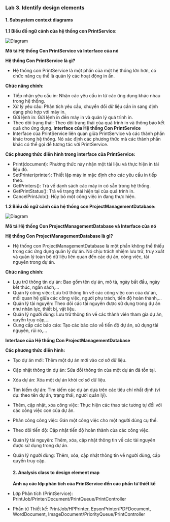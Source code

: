 ### Lab 3. Identify design elements
#### 1. Subsystem context diagrams
 **1.1 Biểu đồ ngữ cảnh của hệ thống con PrintService:**

  ![Diagram](https://www.planttext.com/api/plantuml/png/R91D2eCm48NtESKiMsWl82A2tRWBv0IffX0m6PcCfJbR5prIhz34gb3gQdxUl6-6UJzVTM1DFBb1Z2dQpexQCqYodXlqJ3WCXa07aCtFH3kFA4DtsvcijrBz8rGCRDniLr2M4APh-BP6maU4gXB6i-K85-mcb_Ardks6Mdz3SfejUY5a0-SgBogIFSdGhwRKozAc7FJAApRo2HWNQh63FuhCI93jagNUkQGslayl-m000F__0m00)

  **Mô tả Hệ thống Con PrintService và Interface của nó**
  
**Hệ thống Con PrintService là gì?**
- Hệ thống con PrintService là một phần của một hệ thống lớn hơn, có chức năng cụ thể là quản lý các hoạt động in ấn. 

**Chức năng chính:**

- Tiếp nhận yêu cầu in: Nhận các yêu cầu in từ các ứng dụng khác nhau trong hệ thống.
- Xử lý yêu cầu: Phân tích yêu cầu, chuyển đổi dữ liệu cần in sang định dạng phù hợp với máy in.
- Gửi lệnh in: Gửi lệnh in đến máy in và quản lý quá trình in.
- Theo dõi trạng thái: Theo dõi trạng thái của quá trình in và thông báo kết quả cho ứng dụng.
**Interface của Hệ thống Con PrintService**
- Interface của PrintService liên quan giữa PrintService và các thành phần khác trong hệ thống. Nó xác định các phương thức mà các thành phần khác có thể gọi để tương tác với PrintService.

**Các phương thức điển hình trong interface của PrintService:**

- Print(document): Phương thức này nhận một tài liệu và thực hiện in tài liệu đó.
- SetPrinter(printer): Thiết lập máy in mặc định cho các yêu cầu in tiếp theo.
- GetPrinters(): Trả về danh sách các máy in có sẵn trong hệ thống.
- GetPrintStatus(): Trả về trạng thái hiện tại của quá trình in.
- CancelPrintJob(): Hủy bỏ một công việc in đang thực hiện.
  

**1.2 Biểu đồ ngữ cảnh của hệ thống con ProjectManagementDatabase:**

   ![Diagram](https://www.planttext.com/api/plantuml/png/Z951QiD034NtSmej6sWkO8m999j03LwaPAqu8ftMdZ4ZXTPdwo97oXKgEHwQKYXTZRxqz2Knry_BYWMJdFlE3VhwrWyO19eKNwcL6WEUgASWwnWanQwZ1CZGrEiV-FONlq710p8PlMtgpT_kzxJ2K9R0vmEFBDJ3aEB725Nb5FGovkuiTyXlENvcIZckVKSiCP0p0fRBwZi51Hnfe71aYC4vFGUqR7iMq2P28PjgK-3Tomk8Eh2pkd5tsBpBNY6RmWyuPugyvkEjkO0dpr8QL2tSP6HEyobPJ_jdCHsMnV-lMMcWt_a5003__mC0)


**Mô tả Hệ thống Con ProjectManagementDatabase và Interface của nó**

**Hệ thống Con ProjectManagementDatabase là gì?**

- Hệ thống con ProjectManagementDatabase là một phần không thể thiếu trong các ứng dụng quản lý dự án. Nó chịu trách nhiệm lưu trữ, truy xuất và quản lý toàn bộ dữ liệu liên quan đến các dự án, công việc, tài nguyên trong dự án.

**Chức năng chính:**

- Lưu trữ thông tin dự án: Bao gồm tên dự án, mô tả, ngày bắt đầu, ngày kết thúc, ngân sách,...
- Quản lý công việc: Lưu trữ thông tin về các công việc con của dự án, mối quan hệ giữa các công việc, người phụ trách, tiến độ hoàn thành,...
- Quản lý tài nguyên: Theo dõi các tài nguyên được sử dụng trong dự án như nhân lực, thiết bị, vật liệu.
- Quản lý người dùng: Lưu trữ thông tin về các thành viên tham gia dự án, quyền truy cập,...
- Cung cấp các báo cáo: Tạo các báo cáo về tiến độ dự án, sử dụng tài nguyên, rủi ro,...
  
**Interface của Hệ thống Con ProjectManagementDatabase**

**Các phương thức điển hình:**

- Tạo dự án mới: Thêm một dự án mới vào cơ sở dữ liệu.
- Cập nhật thông tin dự án: Sửa đổi thông tin của một dự án đã tồn tại.
- Xóa dự án: Xóa một dự án khỏi cơ sở dữ liệu.
- Tìm kiếm dự án: Tìm kiếm các dự án dựa trên các tiêu chí nhất định (ví dụ: theo tên dự án, trạng thái, người quản lý).
- Thêm, cập nhật, xóa công việc: Thực hiện các thao tác tương tự đối với các công việc con của dự án.
- Phân công công việc: Gán một công việc cho một người dùng cụ thể.
- Theo dõi tiến độ: Cập nhật tiến độ hoàn thành của các công việc.
- Quản lý tài nguyên: Thêm, xóa, cập nhật thông tin về các tài nguyên được sử dụng trong dự án.
- Quản lý người dùng: Thêm, xóa, cập nhật thông tin về người dùng, cấp quyền truy cập.

  #### **2. Analysis class to design element map**
  **Ánh xạ các lớp phân tích của PrintService đến các phần tử thiết kế**

 - Lớp Phân tích (PrintService): PrintJob/Printer/Document/PrintQueue/PrintController
  
 - Phần tử Thiết kế: PrintJob/HPPrinter, EpsonPrinter/PDFDocument, WordDocument, ImageDocument/PriorityQueue/PrintController
           
   
